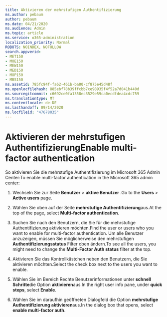 ```yaml
---
title: Aktivieren der mehrstufigen Authentifizierung
ms.author: pebaum
author: pebaum
ms.date: 04/21/2020
ms.audience: Admin
ms.topic: article
ms.service: o365-administration
localization_priority: Normal
ROBOTS: NOINDEX, NOFOLLOW
search.appverid:
- MET150
- MOE150
- MEW150
- MED150
- MOP150
- MBS150
ms.assetid: 785fc94f-fa62-461b-ba00-cf875e45d48f
ms.openlocfilehash: 885ebf78b39ffcbb7ce98935f4f52a7d041b440d
ms.sourcegitcommit: c6692ce0fa1358ec3529e59ca0ecdfdea4cdc759
ms.translationtype: MT
ms.contentlocale: de-DE
ms.lasthandoff: 09/14/2020
ms.locfileid: "47678035"
---
```

# <a name="enable-multi-factor-authentication"></a><span data-ttu-id="68e7d-102">Aktivieren der mehrstufigen Authentifizierung</span><span class="sxs-lookup"><span data-stu-id="68e7d-102">Enable multi-factor authentication</span></span>

<span data-ttu-id="68e7d-103">So aktivieren Sie die mehrstufige Authentifizierung im Microsoft 365 Admin Center:</span><span class="sxs-lookup"><span data-stu-id="68e7d-103">To enable multi-factor authentication in the Microsoft 365 admin center:</span></span>

1. <span data-ttu-id="68e7d-104">Wechseln Sie zur Seite **Benutzer** \> **aktive Benutzer** .</span><span class="sxs-lookup"><span data-stu-id="68e7d-104">Go to the **Users** \> **Active users** page.</span></span>
    
2. <span data-ttu-id="68e7d-105">Wählen Sie oben auf der Seite **mehrstufige Authentifizierung**aus.</span><span class="sxs-lookup"><span data-stu-id="68e7d-105">At the top of the page, select **Multi-factor authentication**.</span></span> 
    
3. <span data-ttu-id="68e7d-106">Suchen Sie nach den Benutzern, die Sie für die mehrstufige Authentifizierung aktivieren möchten.</span><span class="sxs-lookup"><span data-stu-id="68e7d-106">Find the user or users who you want to enable for multi-factor authentication.</span></span> <span data-ttu-id="68e7d-107">Um alle Benutzer anzuzeigen, müssen Sie möglicherweise den mehrstufigen **Authentifizierungsstatus** Filter oben ändern.</span><span class="sxs-lookup"><span data-stu-id="68e7d-107">To see all the users, you might need to change the **Multi-Factor Auth status** filter at the top.</span></span>
    
4. <span data-ttu-id="68e7d-108">Aktivieren Sie das Kontrollkästchen neben den Benutzern, die Sie aktivieren möchten.</span><span class="sxs-lookup"><span data-stu-id="68e7d-108">Select the check box next to the users you want to enable.</span></span>
    
5.  <span data-ttu-id="68e7d-109">Wählen Sie im Bereich Rechte Benutzerinformationen unter **schnell Schritte**die Option **aktivieren**aus.</span><span class="sxs-lookup"><span data-stu-id="68e7d-109">In the right user info pane, under **quick steps**, select **Enable**.</span></span> 
    
6. <span data-ttu-id="68e7d-110">Wählen Sie im daraufhin geöffneten Dialogfeld die Option **mehrstufige Authentifizierung aktivieren**aus.</span><span class="sxs-lookup"><span data-stu-id="68e7d-110">In the dialog box that opens, select **enable multi-factor auth**.</span></span> 
    

